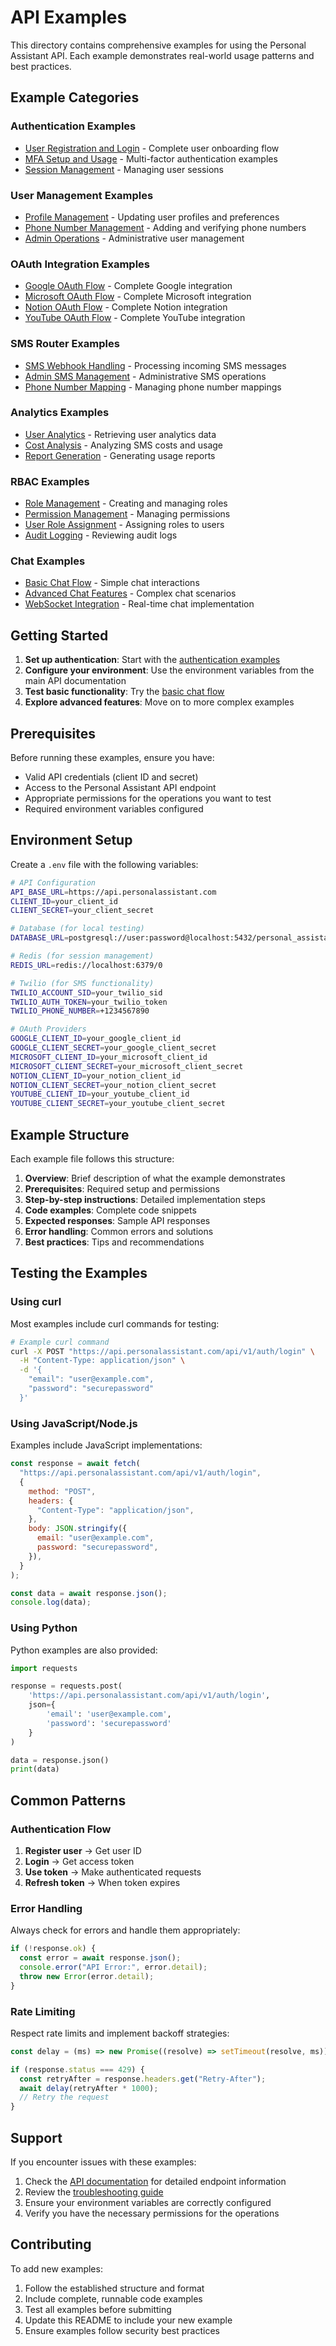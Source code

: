 # API Examples

This directory contains comprehensive examples for using the Personal Assistant API. Each example demonstrates real-world usage patterns and best practices.

## Example Categories

### Authentication Examples

- [User Registration and Login](authentication.md) - Complete user onboarding flow
- [MFA Setup and Usage](mfa-examples.md) - Multi-factor authentication examples
- [Session Management](session-examples.md) - Managing user sessions

### User Management Examples

- [Profile Management](user-profile.md) - Updating user profiles and preferences
- [Phone Number Management](phone-management.md) - Adding and verifying phone numbers
- [Admin Operations](admin-operations.md) - Administrative user management

### OAuth Integration Examples

- [Google OAuth Flow](google-oauth.md) - Complete Google integration
- [Microsoft OAuth Flow](microsoft-oauth.md) - Complete Microsoft integration
- [Notion OAuth Flow](notion-oauth.md) - Complete Notion integration
- [YouTube OAuth Flow](youtube-oauth.md) - Complete YouTube integration

### SMS Router Examples

- [SMS Webhook Handling](sms-webhooks.md) - Processing incoming SMS messages
- [Admin SMS Management](sms-admin.md) - Administrative SMS operations
- [Phone Number Mapping](phone-mapping.md) - Managing phone number mappings

### Analytics Examples

- [User Analytics](user-analytics.md) - Retrieving user analytics data
- [Cost Analysis](cost-analysis.md) - Analyzing SMS costs and usage
- [Report Generation](report-generation.md) - Generating usage reports

### RBAC Examples

- [Role Management](role-management.md) - Creating and managing roles
- [Permission Management](permission-management.md) - Managing permissions
- [User Role Assignment](user-roles.md) - Assigning roles to users
- [Audit Logging](audit-logs.md) - Reviewing audit logs

### Chat Examples

- [Basic Chat Flow](chat-basic.md) - Simple chat interactions
- [Advanced Chat Features](chat-advanced.md) - Complex chat scenarios
- [WebSocket Integration](websocket-chat.md) - Real-time chat implementation

## Getting Started

1. **Set up authentication**: Start with the [authentication examples](authentication.md)
2. **Configure your environment**: Use the environment variables from the main API documentation
3. **Test basic functionality**: Try the [basic chat flow](chat-basic.md)
4. **Explore advanced features**: Move on to more complex examples

## Prerequisites

Before running these examples, ensure you have:

- Valid API credentials (client ID and secret)
- Access to the Personal Assistant API endpoint
- Appropriate permissions for the operations you want to test
- Required environment variables configured

## Environment Setup

Create a `.env` file with the following variables:

```bash
# API Configuration
API_BASE_URL=https://api.personalassistant.com
CLIENT_ID=your_client_id
CLIENT_SECRET=your_client_secret

# Database (for local testing)
DATABASE_URL=postgresql://user:password@localhost:5432/personal_assistant

# Redis (for session management)
REDIS_URL=redis://localhost:6379/0

# Twilio (for SMS functionality)
TWILIO_ACCOUNT_SID=your_twilio_sid
TWILIO_AUTH_TOKEN=your_twilio_token
TWILIO_PHONE_NUMBER=+1234567890

# OAuth Providers
GOOGLE_CLIENT_ID=your_google_client_id
GOOGLE_CLIENT_SECRET=your_google_client_secret
MICROSOFT_CLIENT_ID=your_microsoft_client_id
MICROSOFT_CLIENT_SECRET=your_microsoft_client_secret
NOTION_CLIENT_ID=your_notion_client_id
NOTION_CLIENT_SECRET=your_notion_client_secret
YOUTUBE_CLIENT_ID=your_youtube_client_id
YOUTUBE_CLIENT_SECRET=your_youtube_client_secret
```

## Example Structure

Each example file follows this structure:

1. **Overview**: Brief description of what the example demonstrates
2. **Prerequisites**: Required setup and permissions
3. **Step-by-step instructions**: Detailed implementation steps
4. **Code examples**: Complete code snippets
5. **Expected responses**: Sample API responses
6. **Error handling**: Common errors and solutions
7. **Best practices**: Tips and recommendations

## Testing the Examples

### Using curl

Most examples include curl commands for testing:

```bash
# Example curl command
curl -X POST "https://api.personalassistant.com/api/v1/auth/login" \
  -H "Content-Type: application/json" \
  -d '{
    "email": "user@example.com",
    "password": "securepassword"
  }'
```

### Using JavaScript/Node.js

Examples include JavaScript implementations:

```javascript
const response = await fetch(
  "https://api.personalassistant.com/api/v1/auth/login",
  {
    method: "POST",
    headers: {
      "Content-Type": "application/json",
    },
    body: JSON.stringify({
      email: "user@example.com",
      password: "securepassword",
    }),
  }
);

const data = await response.json();
console.log(data);
```

### Using Python

Python examples are also provided:

```python
import requests

response = requests.post(
    'https://api.personalassistant.com/api/v1/auth/login',
    json={
        'email': 'user@example.com',
        'password': 'securepassword'
    }
)

data = response.json()
print(data)
```

## Common Patterns

### Authentication Flow

1. **Register user** → Get user ID
2. **Login** → Get access token
3. **Use token** → Make authenticated requests
4. **Refresh token** → When token expires

### Error Handling

Always check for errors and handle them appropriately:

```javascript
if (!response.ok) {
  const error = await response.json();
  console.error("API Error:", error.detail);
  throw new Error(error.detail);
}
```

### Rate Limiting

Respect rate limits and implement backoff strategies:

```javascript
const delay = (ms) => new Promise((resolve) => setTimeout(resolve, ms));

if (response.status === 429) {
  const retryAfter = response.headers.get("Retry-After");
  await delay(retryAfter * 1000);
  // Retry the request
}
```

## Support

If you encounter issues with these examples:

1. Check the [API documentation](../README.md) for detailed endpoint information
2. Review the [troubleshooting guide](../../deployment/troubleshooting.md)
3. Ensure your environment variables are correctly configured
4. Verify you have the necessary permissions for the operations

## Contributing

To add new examples:

1. Follow the established structure and format
2. Include complete, runnable code examples
3. Test all examples before submitting
4. Update this README to include your new example
5. Ensure examples follow security best practices
